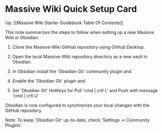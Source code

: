 # Massive Wiki Quick Setup Card

Up: [[Massive Wiki Starter Guidebook Table Of Contents]]

This note summarizes the steps to follow when setting up a new Massive Wiki in Obsidian.

1. Clone the Massive-Wiki GitHub repository using GitHub Desktop.

2. Open the local Massive-Wiki repository directory as a new vault in Obsidian.

3. In Obsidian install the 'Obsidian Git' community plugin and

4. Enable the 'Obsidian Git' plugin and

5. Set 'Obsidian Git' HotKeys for Pull 'cmd | crtl L' and Push with message 'cmd | crtl U'

Obsidian is now configured to synchronize your local changes with the GitHub repository.

Note: To keep 'Obsidian Git' up-to-date, check 'Settings -> Community Plugins'.

